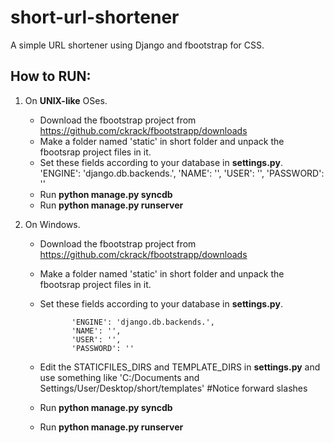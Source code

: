 short-url-shortener
===================

A simple URL shortener using Django and fbootstrap for CSS.


How to RUN:
-----------
 1. On **UNIX-like** OSes.
    - Download the fbootstrap project from https://github.com/ckrack/fbootstrapp/downloads
    - Make a folder named 'static' in short folder and unpack the fbootsrap project files in it.
    - Set these fields according to your database in **settings.py**.
        'ENGINE': 'django.db.backends.',
        'NAME': '',
        'USER': '',
        'PASSWORD': ''
    - Run **python manage.py syncdb**
    - Run **python manage.py runserver**

 2. On Windows.
    - Download the fbootstrap project from https://github.com/ckrack/fbootstrapp/downloads <br />
    - Make a folder named 'static' in short folder and unpack the fbootsrap project files in it.<br />
    - Set these fields according to your database in **settings.py**.

                 'ENGINE': 'django.db.backends.',
                 'NAME': '',
                 'USER': '',
                 'PASSWORD': ''
    - Edit the STATICFILES_DIRS and TEMPLATE_DIRS in **settings.py** and use something like
      'C:/Documents and Settings/User/Desktop/short/templates'  #Notice forward slashes
    - Run **python manage.py syncdb**
    - Run **python manage.py runserver**